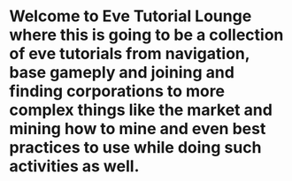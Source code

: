 # Welcome to Eve Tutorial Lounge where this is going to be a collection of eve tutorials from navigation, base gameply and joining and finding corporations to more complex things like the market and mining how to mine and even best practices to use while doing such activities as well.